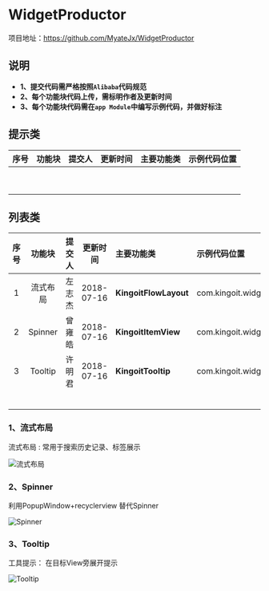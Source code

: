 # WidgetProductor
项目地址：https://github.com/MyateJx/WidgetProductor

## 说明
- **1、提交代码需严格按照`Alibaba`代码规范**
- **2、每个功能块代码上传，需标明作者及更新时间**
- **3、每个功能块代码需在`app Module`中编写示例代码，并做好标注**

## 提示类

| 序号   | 功能块     | 提交人  | 更新时间       | 主要功能类  | 示例代码位置       |
| :---: | :------: | :---: | :---------: | :--- | :----------- |
|      |         |      |            |      |              |
|      |         |      |            |      |              |
|      |         |      |            |      |              |
|      |         |      |            |      |              |
|      |         |      |            |      |              |
|      |         |      |            |      |              |
|      |         |      |            |      |              |
|      |         |      |            |      |              |
|      |         |      |            |      |              |



## 列表类

|  序号 |  功能块  | 提交人| 更新时间    | 主要功能类   | 示例代码位置   |
| :---: | :------: | :---: | :---------: | :--- | :----------- |
|   1  |  流式布局 | 左志杰| 2018-07-16 | **KingoitFlowLayout** |com.kingoit.widgetproductor.list.FlowLayoutActivity |
|   2  | Spinner |曾雍皓| 2018-07-16 | **KingoitItemView**|com.kingoit.widgetproductor.MainActivity |
|   3  | Tooltip | 许明君 | 2018-07-16 | **KingoitTooltip** | com.kingoit.widgetproductor.tip.TooltipActivity |
|      |         |      |            |      |              |
|      |         |      |            |      |              |
|      |         |      |            |      |              |
|      |         |      |            |      |              |
|      |         |      |            |      |              |
|      |         |      |            |      |              |


### 1、流式布局
流式布局  : 常用于搜索历史记录、标签展示

![流式布局](https://upload-images.jianshu.io/upload_images/5332977-9010dc33399830ac.png?imageMogr2/auto-orient/strip%7CimageView2/2/w/1240)

### 2、Spinner
利用PopupWindow+recyclerview 替代Spinner

![Spinner ](https://upload-images.jianshu.io/upload_images/5332977-8e06f9c1563be7a8.png?imageMogr2/auto-orient/strip%7CimageView2/2/w/1240)

### 3、Tooltip
工具提示： 在目标View旁展开提示

![Tooltip ](https://upload-images.jianshu.io/upload_images/57036-addbdd5ad22563cb.png?imageMogr2/auto-orient/strip%7CimageView2/2/w/1240)


